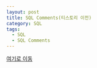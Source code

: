 ```yaml
---
layout: post
title: SQL Comments(티스토리 이전)
category: SQL
tags:
  - SQL
  - SQL Comments
---
```




[여기로 이동](https://lifetutorial.tistory.com/44)

<!--

[w3schools.com](www.w3schools.com/sql) 을 참조하여 해석해본 자료입니다.

기본적으로 실행문의 결과값은 사이트에 직접가서 실행해보고 결과를 확인하는것이 좋습니다.

결과값이 너무 큰 경우 일부만 발췌하거나 기록하지 않았습니다.



### SQL Comments

---

주석은 SQL 문의 섹션을 설명하거나 SQL 문의 실행을 막는 데 사용됩니다.

> **참고 :이 장의 예제는 Firefox 및 Microsoft Edge에서 작동하지 않습니다! **
>
> 주석은 Microsoft Access 데이터베이스에서 지원되지 않습니다. Firefox와 Microsoft Edge는 예제에서 Microsoft Access 데이터베이스를 사용하고 있습니다.





### Single Line Comments

---

한 줄 주석은 -로 시작합니다.

 -와 행 끝 사이의 모든 텍스트는 무시됩니다 (실행되지 않습니다).

다음 예제는 한 줄 주석을 설명으로 사용합니다.



#### Example



```sql
--Select all:
SELECT * FROM Customers;
```

> [w3schools.com](www.w3schools.com/sql)에서 직접 실행해볼것



### Result:(일부만 발췌)

Number of Records: 154

| CustomerID | CustomerName                       | ContactName | Address                       | City        | PostalCode | Country |
| ---------- | ---------------------------------- | ----------- | ----------------------------- | ----------- | ---------- | ------- |
| 2          | Ana Trujillo Emparedados y helados | Juan        | Avda. de la Constitución 2222 | México D.F. | 05021      | Mexico  |
| 3          | Antonio Moreno Taquería            | Juan        | Mataderos 2312                | México D.F. | 05023      | Mexico  |
| 4          | Around the Horn                    | Juan        | 120 Hanover Sq.               | London      | WA1 1DP    | UK      |
| 5          | Berglunds snabbköp                 | Juan        | Berguvsvägen 8                | Luleå       | S-958 22   | Sweden  |
| 6          | Blauer See Delikatessen            | Juan        | Forsterstr. 57                | Mannheim    | 68306      | Germany |
| 7          | Blondel père et fils               | Juan        | 24, place Kléber              | Strasbourg  | 67000      | France  |
| 8          | Bólido Comidas preparadas          | Juan        | C/ Araquil, 67                | Madrid      | 28023      | Spain   |
| 9          | Bon app'                           | Juan        | 12, rue des Bouchers          | Marseille   | 13008      | France  |

**총 154개의 Record가 있음**



다음 예제에서는 한 줄 주석을 사용하여 줄 끝을 무시합니다:

#### Example

```sql
SELECT * FROM Customers -- WHERE City='Berlin';
```

> [w3schools.com](www.w3schools.com/sql)에서 직접 실행해볼것



### Result(일부만 발췌):

Number of Records: 154

| CustomerID | CustomerName                       | ContactName | Address                       | City        | PostalCode | Country |
| ---------- | ---------------------------------- | ----------- | ----------------------------- | ----------- | ---------- | ------- |
| 2          | Ana Trujillo Emparedados y helados | Juan        | Avda. de la Constitución 2222 | México D.F. | 05021      | Mexico  |
| 3          | Antonio Moreno Taquería            | Juan        | Mataderos 2312                | México D.F. | 05023      | Mexico  |
| 4          | Around the Horn                    | Juan        | 120 Hanover Sq.               | London      | WA1 1DP    | UK      |
| 5          | Berglunds snabbköp                 | Juan        | Berguvsvägen 8                | Luleå       | S-958 22   | Sweden  |
| 6          | Blauer See Delikatessen            | Juan        | Forsterstr. 57                | Mannheim    | 68306      | Germany |
| 7          | Blondel père et fils               | Juan        | 24, place Kléber              | Strasbourg  | 67000      | France  |
| 8          | Bólido Comidas preparadas          | Juan        | C/ Araquil, 67                | Madrid      | 28023      | Spain   |
| 9          | Bon app'                           | Juan        | 12, rue des Bouchers          | Marseille   | 13008      | France  |

**총 154개의 Record가 있음**



다음 예제에서는 한 줄 주석을 사용하여 문을 무시합니다:

#### Example

```sql
--SELECT * FROM Customers;
SELECT * FROM Products;
```

> [w3schools.com](www.w3schools.com/sql)에서 직접 실행해볼것



### Result(일부만 발췌):

Number of Records: 77

| ProductID | ProductName                     | SupplierID | CategoryID | Unit                | Price |
| --------- | ------------------------------- | ---------- | ---------- | ------------------- | ----- |
| 1         | Chais                           | 1          | 1          | 10 boxes x 20 bags  | 18    |
| 2         | Chang                           | 1          | 1          | 24 - 12 oz bottles  | 19    |
| 3         | Aniseed Syrup                   | 1          | 2          | 12 - 550 ml bottles | 10    |
| 4         | Chef Anton's Cajun Seasoning    | 2          | 2          | 48 - 6 oz jars      | 22    |
| 5         | Chef Anton's Gumbo Mix          | 2          | 2          | 36 boxes            | 21.35 |
| 6         | Grandma's Boysenberry Spread    | 3          | 2          | 12 - 8 oz jars      | 25    |
| 7         | Uncle Bob's Organic Dried Pears | 3          | 7          | 12 - 1 lb pkgs.     | 30    |
| 8         | Northwoods Cranberry Sauce      | 3          | 2          | 12 - 12 oz jars     | 40    |
| 9         | Mishi Kobe Niku                 | 4          | 6          | 18 - 500 g pkgs.    | 97    |
| 10        | Ikura                           | 4          | 8          | 12 - 200 ml jars    | 31    |
| 11        | Queso Cabrales                  | 5          | 4          | 1 kg pkg.           | 21    |

**총 77개의 Record가 있음**



### Multi-line Comments

---

여러 줄 주석은 / *로 시작하고 */로 끝납니다.

/ *와 */ 사이의 모든 텍스트는 무시됩니다.

다음 예제에서는 설명을 위해 여러 줄 주석을 사용합니다:



#### Example

```sql
/*Select all the columns
of all the records
in the Customers table:*/
SELECT * FROM Customers;
```

> [w3schools.com](www.w3schools.com/sql)에서 직접 실행해볼것



### Result(일부만 발췌):

Number of Records: 154

| CustomerID | CustomerName                       | ContactName | Address                       | City        | PostalCode | Country |
| ---------- | ---------------------------------- | ----------- | ----------------------------- | ----------- | ---------- | ------- |
| 2          | Ana Trujillo Emparedados y helados | Juan        | Avda. de la Constitución 2222 | México D.F. | 05021      | Mexico  |
| 3          | Antonio Moreno Taquería            | Juan        | Mataderos 2312                | México D.F. | 05023      | Mexico  |
| 4          | Around the Horn                    | Juan        | 120 Hanover Sq.               | London      | WA1 1DP    | UK      |
| 5          | Berglunds snabbköp                 | Juan        | Berguvsvägen 8                | Luleå       | S-958 22   | Sweden  |
| 6          | Blauer See Delikatessen            | Juan        | Forsterstr. 57                | Mannheim    | 68306      | Germany |
| 7          | Blondel père et fils               | Juan        | 24, place Kléber              | Strasbourg  | 67000      | France  |
| 8          | Bólido Comidas preparadas          | Juan        | C/ Araquil, 67                | Madrid      | 28023      | Spain   |
| 9          | Bon app'                           | Juan        | 12, rue des Bouchers          | Marseille   | 13008      | France  |

**총 154개의 Record가 있음**



다음 예제에서는 여러 줄 주석을 사용하여 여러 줄을 무시합니다:

#### Example

```sql
/*SELECT * FROM Customers;
SELECT * FROM Products;
SELECT * FROM Orders;
SELECT * FROM Categories;*/
SELECT * FROM Suppliers;
```

> [w3schools.com](www.w3schools.com/sql)에서 직접 실행해볼것



### Result:

Number of Records: 29

| SupplierID | SupplierName                           | ContactName                | Address                                       | City          | PostalCode | Country     | Phone           |
| ---------- | -------------------------------------- | -------------------------- | --------------------------------------------- | ------------- | ---------- | ----------- | --------------- |
| 1          | Exotic Liquid                          | Charlotte Cooper           | 49 Gilbert St.                                | Londona       | EC1 4SD    | UK          | (171) 555-2222  |
| 2          | New Orleans Cajun Delights             | Shelley Burke              | P.O. Box 78934                                | New Orleans   | 70117      | USA         | (100) 555-4822  |
| 3          | Grandma Kelly's Homestead              | Regina Murphy              | 707 Oxford Rd.                                | Ann Arbor     | 48104      | USA         | (313) 555-5735  |
| 4          | Tokyo Traders                          | Yoshi Nagase               | 9-8 Sekimai Musashino-shi                     | Tokyo         | 100        | Japan       | (03) 3555-5011  |
| 5          | Cooperativa de Quesos 'Las Cabras'     | Antonio del Valle Saavedra | Calle del Rosal 4                             | Oviedo        | 33007      | Spain       | (98) 598 76 54  |
| 6          | Mayumi's                               | Mayumi Ohno                | 92 Setsuko Chuo-ku                            | Osaka         | 545        | Japan       | (06) 431-7877   |
| 7          | Pavlova, Ltd.                          | Ian Devling                | 74 Rose St. Moonie Ponds                      | Melbourne     | 3058       | Australia   | (03) 444-2343   |
| 8          | Specialty Biscuits, Ltd.               | Peter Wilson               | 29 King's Way                                 | Manchester    | M14 GSD    | UK          | (161) 555-4448  |
| 9          | PB Knäckebröd AB                       | Lars Peterson              | Kaloadagatan 13                               | Göteborg      | S-345 67   | Sweden      | 031-987 65 43   |
| 10         | Refrescos Americanas LTDA              | Carlos Diaz                | Av. das Americanas 12.890                     | São Paulo     | 5442       | Brazil      | (11) 555 4640   |
| 11         | Heli Süßwaren GmbH & Co. KG            | Petra Winkler              | Tiergartenstraße 5                            | Berlin        | 10785      | Germany     | (010) 9984510   |
| 12         | Plutzer Lebensmittelgroßmärkte AG      | Martin Bein                | Bogenallee 51                                 | Frankfurt     | 60439      | Germany     | (069) 992755    |
| 13         | Nord-Ost-Fisch Handelsgesellschaft mbH | Sven Petersen              | Frahmredder 112a                              | Cuxhaven      | 27478      | Germany     | (04721) 8713    |
| 14         | Formaggi Fortini s.r.l.                | Elio Rossi                 | Viale Dante, 75                               | Ravenna       | 48100      | Italy       | (0544) 60323    |
| 15         | Norske Meierier                        | Beate Vileid               | Hatlevegen 5                                  | Sandvika      | 1320       | Norway      | (0)2-953010     |
| 16         | Bigfoot Breweries                      | Cheryl Saylor              | 3400 - 8th Avenue Suite 210                   | Bend          | 97101      | USA         | (503) 555-9931  |
| 17         | Svensk Sjöföda AB                      | Michael Björn              | Brovallavägen 231                             | Stockholm     | S-123 45   | Sweden      | 08-123 45 67    |
| 18         | Aux joyeux ecclésiastiques             | Guylène Nodier             | 203, Rue des Francs-Bourgeois                 | Paris         | 75004      | France      | (1) 03.83.00.68 |
| 19         | New England Seafood Cannery            | Robb Merchant              | Order Processing Dept. 2100 Paul Revere Blvd. | Boston        | 02134      | USA         | (617) 555-3267  |
| 20         | Leka Trading                           | Chandra Leka               | 471 Serangoon Loop, Suite #402                | Singapore     | 0512       | Singapore   | 555-8787        |
| 21         | Lyngbysild                             | Niels Petersen             | Lyngbysild Fiskebakken 10                     | Lyngby        | 2800       | Denmark     | 43844108        |
| 22         | Zaanse Snoepfabriek                    | Dirk Luchte                | Verkoop Rijnweg 22                            | Zaandam       | 9999 ZZ    | Netherlands | (12345) 1212    |
| 23         | Karkki Oy                              | Anne Heikkonen             | Valtakatu 12                                  | Lappeenranta  | 53120      | Finland     | (953) 10956     |
| 24         | G'day, Mate                            | Wendy Mackenzie            | 170 Prince Edward Parade Hunter's Hill        | Sydney        | 2042       | Australia   | (02) 555-5914   |
| 25         | Ma Maison                              | Jean-Guy Lauzon            | 2960 Rue St. Laurent                          | Montréal      | H1J 1C3    | Canada      | (514) 555-9022  |
| 26         | Pasta Buttini s.r.l.                   | Giovanni Giudici           | Via dei Gelsomini, 153                        | Salerno       | 84100      | Italy       | (089) 6547665   |
| 27         | Escargots Nouveaux                     | Marie Delamare             | 22, rue H. Voiron                             | Montceau      | 71300      | France      | 85.57.00.07     |
| 28         | Gai pâturage                           | Eliane Noz                 | Bat. B 3, rue des Alpes                       | Annecy        | 74000      | France      | 38.76.98.06     |
| 29         | Forêts d'érables                       | Chantal Goulet             | 148 rue Chasseur                              | Ste-Hyacinthe | J2S 7S8    | Canada      | (514) 555-2955  |



명령문의 일부만 무시하려면 / * * / 주석도 사용하십시오.

다음 예제에서는 주석을 사용하여 행의 일부를 무시합니다:



#### Example

```sql
SELECT CustomerName, /*City,*/ Country FROM Customers;
```

> [w3schools.com](www.w3schools.com/sql)에서 직접 실행해볼것



### Result(일부만 발췌):

Number of Records: 154

| CustomerName                       | Country   |
| ---------------------------------- | --------- |
| Ana Trujillo Emparedados y helados | Mexico    |
| Antonio Moreno Taquería            | Mexico    |
| Around the Horn                    | UK        |
| Berglunds snabbköp                 | Sweden    |
| Blauer See Delikatessen            | Germany   |
| Blondel père et fils               | France    |
| Bólido Comidas preparadas          | Spain     |
| Bon app'                           | France    |
| Bottom-Dollar Marketse             | Canada    |
| B's Beverages                      | UK        |
| Cactus Comidas para llevar         | Argentina |

**총 154개의 Record가 있음**



다음 예제에서는 주석을 사용하여 명령문의 일부를 무시합니다:

#### Example

```sql
SELECT * FROM Customers WHERE (CustomerName LIKE 'L%'
OR CustomerName LIKE 'R%' /*OR CustomerName LIKE 'S%'
OR CustomerName LIKE 'T%'*/ OR CustomerName LIKE 'W%')
AND Country='USA'
ORDER BY CustomerName;
```

> [w3schools.com](www.w3schools.com/sql)에서 직접 실행해볼것



### Result:

Number of Records: 5

| CustomerID | CustomerName               | ContactName | Address                     | City          | PostalCode | Country |
| ---------- | -------------------------- | ----------- | --------------------------- | ------------- | ---------- | ------- |
| 43         | Lazy K Kountry Store       | Juan        | 12 Orchestra Terrace        | Walla Walla   | 99362      | USA     |
| 45         | Let's Stop N Shop          | Juan        | 87 Polk St. Suite 5         | San Francisco | 94117      | USA     |
| 48         | Lonesome Pine Restaurant   | Juan        | 89 Chiaroscuro Rd.          | Portland      | 97219      | USA     |
| 65         | Rattlesnake Canyon Grocery | Juan        | 2817 Milton Dr.             | Albuquerque   | 87110      | USA     |
| 89         | White Clover Markets       | Juan        | 305 - 14th Ave. S. Suite 3B | Seattle       | 98128      | USA     |

-->